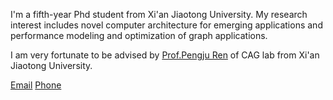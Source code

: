 I'm a fifth-year Phd student from Xi'an Jiaotong University. My research interest includes novel computer architecture for emerging applications and performance modeling and optimization of graph applications.

I am very fortunate to be advised by [Prof.Pengju Ren](https://gr.xjtu.edu.cn/web/pengjuren) of CAG lab from Xi'an Jiaotong University.

[Email](fugelin@stu.xjtu.edu.cn)
[Phone](15723090881)
